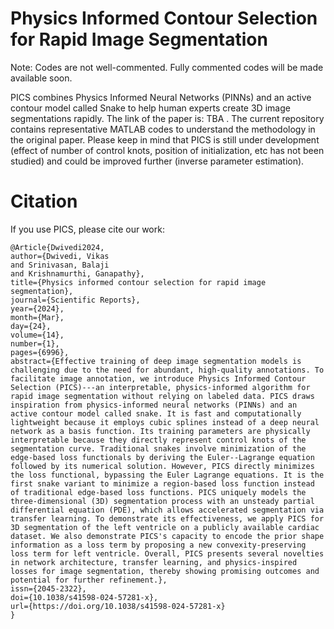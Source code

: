 # Physics Informed Contour Selection for Rapid Image Segmentation 
Note: Codes are not well-commented. Fully commented codes will be made available soon.

PICS combines Physics Informed Neural Networks (PINNs) and an active contour model called Snake to help human experts create 3D image segmentations rapidly. The link of the paper is: TBA . The current repository contains representative MATLAB codes to understand the methodology in the original paper. Please keep in mind that PICS is still under development (effect of number of control knots, position of initialization, etc has not been studied) and could be improved further (inverse parameter estimation). 

# Citation
If you use PICS, please cite our work:
```
﻿@Article{Dwivedi2024,
author={Dwivedi, Vikas
and Srinivasan, Balaji
and Krishnamurthi, Ganapathy},
title={Physics informed contour selection for rapid image segmentation},
journal={Scientific Reports},
year={2024},
month={Mar},
day={24},
volume={14},
number={1},
pages={6996},
abstract={Effective training of deep image segmentation models is challenging due to the need for abundant, high-quality annotations. To facilitate image annotation, we introduce Physics Informed Contour Selection (PICS)---an interpretable, physics-informed algorithm for rapid image segmentation without relying on labeled data. PICS draws inspiration from physics-informed neural networks (PINNs) and an active contour model called snake. It is fast and computationally lightweight because it employs cubic splines instead of a deep neural network as a basis function. Its training parameters are physically interpretable because they directly represent control knots of the segmentation curve. Traditional snakes involve minimization of the edge-based loss functionals by deriving the Euler--Lagrange equation followed by its numerical solution. However, PICS directly minimizes the loss functional, bypassing the Euler Lagrange equations. It is the first snake variant to minimize a region-based loss function instead of traditional edge-based loss functions. PICS uniquely models the three-dimensional (3D) segmentation process with an unsteady partial differential equation (PDE), which allows accelerated segmentation via transfer learning. To demonstrate its effectiveness, we apply PICS for 3D segmentation of the left ventricle on a publicly available cardiac dataset. We also demonstrate PICS's capacity to encode the prior shape information as a loss term by proposing a new convexity-preserving loss term for left ventricle. Overall, PICS presents several novelties in network architecture, transfer learning, and physics-inspired losses for image segmentation, thereby showing promising outcomes and potential for further refinement.},
issn={2045-2322},
doi={10.1038/s41598-024-57281-x},
url={https://doi.org/10.1038/s41598-024-57281-x}
}

```

